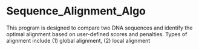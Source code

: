 # Sequence_Alignment_Algo
This program is designed to compare two DNA sequences and identify the optimal alignment based on user-defined scores and penalties. Types of alignment include (1) global alignment, (2) local alignment 
